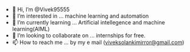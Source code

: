 - 👋 Hi, I’m @Vivek95555
- 👀 I’m interested in ... machine learning and automation
- 🌱 I’m currently learning ... Artificial intellegence and machine learning(AIML)
- 💞️ I’m looking to collaborate on ... internships for free.
- 📫 How to reach me ... by my e mail (viveksolankimirror@gmail.com)

<!---
Vivek95555/Vivek95555 is a ✨ special ✨ repository because its `README.md` (this file) appears on your GitHub profile.
You can click the Preview link to take a look at your changes.
--->
